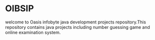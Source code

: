 # OIBSIP
welcome to Oasis infobyte java development projects repository.This repository contains java projects including number guessing game and online examination system.
